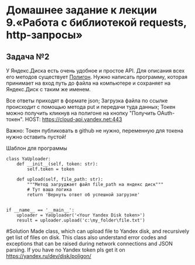 # Домашнее задание к лекции 9.«Работа с библиотекой requests, http-запросы»
## Задача №2
У Яндекс.Диска есть очень удобное и простое API. Для описания всех его методов существует [Полигон](https://yandex.ru/dev/disk/poligon/). Нужно написать программу, которая принимает на вход путь до файла на компьютере и сохраняет на Яндекс.Диск с таким же именем.

Все ответы приходят в формате json;
Загрузка файла по ссылке происходит с помощью метода put и передачи туда данных;
Токен можно получить кликнув на полигоне на кнопку "Получить OAuth-токен".
HOST: https://cloud-api.yandex.net:443

Важно: Токен публиковать в github не нужно, переменную для токена нужно оставить пустой!

Шаблон для программы
```
class YaUploader:
    def __init__(self, token: str):
        self.token = token

    def upload(self, file_path: str):
        """Метод загруджает файл file_path на яндекс диск"""
        # Тут ваша логика
        return 'Вернуть ответ об успешной загрузке'


if __name__ == '__main__':
    uploader = YaUploader('<Your Yandex Disk token>')
    result = uploader.upload('c:\my_folder\file.txt')
```    
#Solution Made class, which can upload file to Yandex disk, and recursively get list of files on disk. This class also understand error codes and exceptions that can be raised during network connections and JSON parsing.
If you have no Yandex token pls get it on https://yandex.ru/dev/disk/poligon/